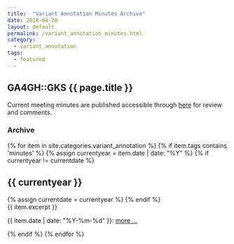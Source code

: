 ```yaml
---
title:  "Variant Annotation Minutes Archive"
date: 2018-04-20
layout: default
permalink: /variant_annotation_minutes.html
category:
  - variant_annotation
tags:
  - featured
---
```


## GA4GH::GKS {{ page.title }}

Current meeting minutes are published accessible through [here](https://docs.google.com/document/d/13sSChUB9rW7vl1ep-tZnaDzSWb_MyWIvSzEFVS32quE/edit#heading=h.t2adm0gua505) for review and comments.

### Archive

{% for item in site.categories.variant_annotation %}
  {% if item.tags contains 'minutes' %}
    {% assign currentyear = item.date | date: "%Y" %}
    {% if currentyear != currentdate %}
<h2 id="y{{ currentyear }}">{{ currentyear }}</h2>
      {% assign currentdate = currentyear %}
    {% endif %}
<div class="excerpt">
{{ item.excerpt }}
<p>{{ item.date | date: "%Y-%m-%d" }}: <a href="{{ item.url | relative_url }}">more ...</a></p>
</div>
  {% endif %}
{% endfor %}
